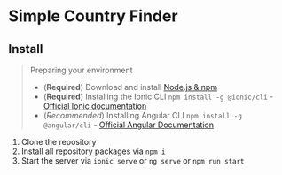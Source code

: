 # Simple Country Finder

## Install

> Preparing your environment
>
> - (**Required**) Download and install [Node.js & npm](https://nodejs.org/en)
> - (**Required**) Installing the Ionic CLI `npm install -g @ionic/cli` - [Official Ionic documentation](https://ionicframework.com)
> - (_Recommended_) Installing Angular CLI `npm install -g @angular/cli` - [Official Angular Documentation](https://angular.dev)

1. Clone the repository
2. Install all repository packages via `npm i`
3. Start the server via `ionic serve` or `ng serve` or `npm run start`
